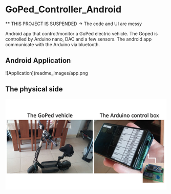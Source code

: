 # GoPed_Controller_Android
** THIS PROJECT IS SUSPENDED -> The code and UI are messy

Android app that control/monitor a GoPed electric vehicle.
The Goped is controlled by Arduino nano, DAC and a few sensors.
The android app communicate with the Arduino via bluetooth.

## Android Application
![Application](readme_images/app.png

## The physical side
![System](readme_images/system.jpg) 


